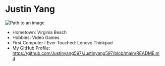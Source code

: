 # Justin Yang

![Path to an image](myphoto.jpg)

- Hometown: Virginia Beach
- Hobbies: Video Games
- First Computer I Ever Touched: Lenovo Thinkpad
- My GitHub Profile: https://github.com/Justinyang597/Justinyang597/blob/main/README.md
